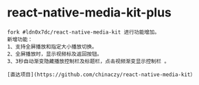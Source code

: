 # react-native-media-kit-plus
    fork #ldn0x7dc/react-native-media-kit 进行功能增加。
    新增功能：
    1、支持全屏播放和指定大小播放切换。
    2、全屏播放时，显示视频标及返回按钮。
    3、3秒自动渐变隐藏播放控制栏及标题栏，点击视频渐变显示控制栏 。
    
    [直达项目](https://github.com/chinaczy/react-native-media-kit）
